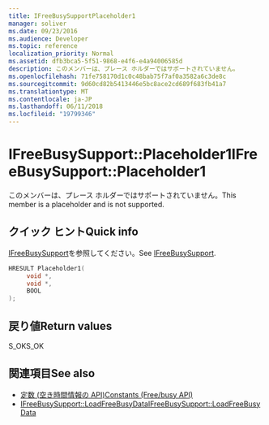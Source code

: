 ```yaml
---
title: IFreeBusySupportPlaceholder1
manager: soliver
ms.date: 09/23/2016
ms.audience: Developer
ms.topic: reference
localization_priority: Normal
ms.assetid: dfb3bca5-5f51-9868-e4f6-e4a94006585d
description: このメンバーは、プレース ホルダーではサポートされていません。
ms.openlocfilehash: 71fe758170d1c0c48bab75f7af0a3582a6c3de8c
ms.sourcegitcommit: 9d60cd82b5413446e5bc8ace2cd689f683fb41a7
ms.translationtype: MT
ms.contentlocale: ja-JP
ms.lasthandoff: 06/11/2018
ms.locfileid: "19799346"
---
```

# <a name="ifreebusysupportplaceholder1"></a><span data-ttu-id="32911-103">IFreeBusySupport::Placeholder1</span><span class="sxs-lookup"><span data-stu-id="32911-103">IFreeBusySupport::Placeholder1</span></span>

<span data-ttu-id="32911-104">このメンバーは、プレース ホルダーではサポートされていません。</span><span class="sxs-lookup"><span data-stu-id="32911-104">This member is a placeholder and is not supported.</span></span>
  
## <a name="quick-info"></a><span data-ttu-id="32911-105">クイック ヒント</span><span class="sxs-lookup"><span data-stu-id="32911-105">Quick info</span></span>

<span data-ttu-id="32911-106">[IFreeBusySupport](ifreebusysupport.md)を参照してください。</span><span class="sxs-lookup"><span data-stu-id="32911-106">See [IFreeBusySupport](ifreebusysupport.md).</span></span>
  
```cpp
HRESULT Placeholder1( 
     void *,  
     void *, 
     BOOL  
);

```

## <a name="return-values"></a><span data-ttu-id="32911-107">戻り値</span><span class="sxs-lookup"><span data-stu-id="32911-107">Return values</span></span>

<span data-ttu-id="32911-108">S_OK</span><span class="sxs-lookup"><span data-stu-id="32911-108">S_OK</span></span>
  
## <a name="see-also"></a><span data-ttu-id="32911-109">関連項目</span><span class="sxs-lookup"><span data-stu-id="32911-109">See also</span></span>

- [<span data-ttu-id="32911-110">定数 (空き時間情報の API)</span><span class="sxs-lookup"><span data-stu-id="32911-110">Constants (Free/busy API)</span></span>](constants-free-busy-api.md)
- [<span data-ttu-id="32911-111">IFreeBusySupport::LoadFreeBusyData</span><span class="sxs-lookup"><span data-stu-id="32911-111">IFreeBusySupport::LoadFreeBusyData</span></span>](ifreebusysupport-loadfreebusydata.md)

